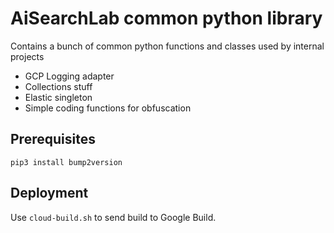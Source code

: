 # AiSearchLab common python library

Contains a bunch of common python functions and classes used by internal projects

- GCP Logging adapter
- Collections stuff
- Elastic singleton
- Simple coding functions for obfuscation

## Prerequisites
```
pip3 install bump2version
```

## Deployment
Use `cloud-build.sh` to send build to Google Build. 